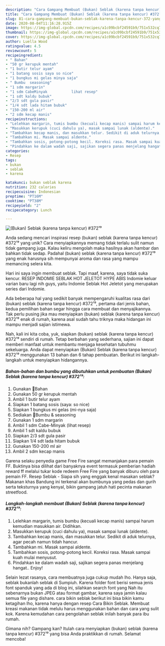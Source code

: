 ```yaml
---
description: "Cara Gampang Membuat (Bukan) Seblak (karena tanpa kencur) #372¹⁹ yang Lezat Sekali"
title: "Cara Gampang Membuat (Bukan) Seblak (karena tanpa kencur) #372¹⁹ yang Lezat Sekali"
slug: 81-cara-gampang-membuat-bukan-seblak-karena-tanpa-kencur-372-yang-lezat-sekali
date: 2020-08-04T11:16:28.915Z
image: https://img-global.cpcdn.com/recipes/a1c09bcbf24591b9/751x532cq70/bukan-seblak-karena-tanpa-kencur-372⁹-foto-resep-utama.jpg
thumbnail: https://img-global.cpcdn.com/recipes/a1c09bcbf24591b9/751x532cq70/bukan-seblak-karena-tanpa-kencur-372⁹-foto-resep-utama.jpg
cover: https://img-global.cpcdn.com/recipes/a1c09bcbf24591b9/751x532cq70/bukan-seblak-karena-tanpa-kencur-372⁹-foto-resep-utama.jpg
author: Luella Wood
ratingvalue: 4.5
reviewcount: 5
recipeingredient:
- " Bahan"
- "50 gr kerupuk mentah"
- "1 butir telur ayam"
- "1 batang sosis saya so nice"
- "1 bungkus mi gelas minya saja"
- " Bumbu  seasoning"
- "1 sdm margarin"
- "1 sdm CabeMinyak           lihat resep"
- "1 sdt kaldu bubuk"
- "2/3 sdt gula pasir"
- "1/4 sdt lada hitam bubuk"
- "150-200 ml air"
- "2 sdm kecap manis"
recipeinstructions:
- "Lelehkan margarin, tumis bumbu (kecuali kecap manis) sampai harum kemudian masukkan air. Didihkan."
- "Masukkan kerupuk (cuci dahulu ya), masak sampai lunak (aldente)."
- "Tambahkan kecap manis, dan masukkan telur. Sedikit di aduk telurnya, agar pecah namun tidah hancur."
- "Tambahkan mi. Masak sampai aldente."
- "Tambahkan sosis, potong-potong kecil. Koreksi rasa. Masak sampai kuah mulai menyusut."
- "Pindahkan ke dalam wadah saji, sajikan segera panas menjelang hangat.. Enjoy!"
categories:
- Resep
tags:
- bukan
- seblak
- karena

katakunci: bukan seblak karena 
nutrition: 232 calories
recipecuisine: Indonesian
preptime: "PT16M"
cooktime: "PT38M"
recipeyield: "2"
recipecategory: Lunch

---
```



![(Bukan) Seblak (karena tanpa kencur) #372¹⁹](https://img-global.cpcdn.com/recipes/a1c09bcbf24591b9/751x532cq70/bukan-seblak-karena-tanpa-kencur-372⁹-foto-resep-utama.jpg)

Anda sedang mencari inspirasi resep (bukan) seblak (karena tanpa kencur) #372¹⁹ yang unik? Cara menyiapkannya memang tidak terlalu sulit namun tidak gampang juga. Kalau keliru mengolah maka hasilnya akan hambar dan bahkan tidak sedap. Padahal (bukan) seblak (karena tanpa kencur) #372¹⁹ yang enak harusnya sih mempunyai aroma dan rasa yang mampu memancing selera kita.

Hari ini saya ingin membuat seblak. Tapi maaf, karena, saya tidak suka kencur. RESEP INDOMIE SEBLAK HOT JELETOT HYPE ABIS Indomie keluar varian baru lagi nih guys, yaitu Indomie Seblak Hot Jeletot yang merupakan series dari Indomie.

Ada beberapa hal yang sedikit banyak mempengaruhi kualitas rasa dari (bukan) seblak (karena tanpa kencur) #372¹⁹, pertama dari jenis bahan, kedua pemilihan bahan segar hingga cara membuat dan menyajikannya. Tak perlu pusing jika mau menyiapkan (bukan) seblak (karena tanpa kencur) #372¹⁹ enak di rumah, karena asal sudah tahu triknya maka hidangan ini mampu menjadi sajian istimewa.


Nah, kali ini kita coba, yuk, siapkan (bukan) seblak (karena tanpa kencur) #372¹⁹ sendiri di rumah. Tetap berbahan yang sederhana, sajian ini dapat memberi manfaat untuk membantu menjaga kesehatan tubuhmu sekeluarga. Anda dapat menyiapkan (Bukan) Seblak (karena tanpa kencur) #372¹⁹ menggunakan 13 bahan dan 6 tahap pembuatan. Berikut ini langkah-langkah untuk menyiapkan hidangannya.

<!--inarticleads1-->

##### Bahan-bahan dan bumbu yang dibutuhkan untuk pembuatan (Bukan) Seblak (karena tanpa kencur) #372¹⁹:

1. Gunakan  🍒Bahan
1. Gunakan 50 gr kerupuk mentah
1. Ambil 1 butir telur ayam
1. Siapkan 1 batang sosis (saya: so nice)
1. Siapkan 1 bungkus mi gelas (mi-nya saja)
1. Sediakan  🍒Bumbu &amp; seasoning
1. Gunakan 1 sdm margarin
1. Ambil 1 sdm Cabe-Minyak           (lihat resep)
1. Ambil 1 sdt kaldu bubuk
1. Siapkan 2/3 sdt gula pasir
1. Siapkan 1/4 sdt lada hitam bubuk
1. Gunakan 150-200 ml air
1. Ambil 2 sdm kecap manis


Garena selaku penyedia game Free Fire sangat memanjakan para pemain FF. Buktinya bisa dilihat dari banyaknya event termasuk pemberian hadiah reward ff melalui tukar kode redeem Free Fire yang banyak diburu oleh para pemain FF. Resep Seblak - Siapa sih yang enggak kenal masakan seblak? Makanan khas Bandung ini terkenal akan bumbunya yang pedas dan gurih serta teksturnya yang kenyal, bikin gampang jatuh hati pecinta makanan streetfood. 

<!--inarticleads2-->

##### Langkah-langkah membuat (Bukan) Seblak (karena tanpa kencur) #372¹⁹:

1. Lelehkan margarin, tumis bumbu (kecuali kecap manis) sampai harum kemudian masukkan air. Didihkan.
1. Masukkan kerupuk (cuci dahulu ya), masak sampai lunak (aldente).
1. Tambahkan kecap manis, dan masukkan telur. Sedikit di aduk telurnya, agar pecah namun tidah hancur.
1. Tambahkan mi. Masak sampai aldente.
1. Tambahkan sosis, potong-potong kecil. Koreksi rasa. Masak sampai kuah mulai menyusut.
1. Pindahkan ke dalam wadah saji, sajikan segera panas menjelang hangat.. Enjoy!


Selain lezat rasanya, cara membuatnya juga cukup mudah lho. Hanya saja, seblak bukanlah seblak di Sumpiuh. Karena folder font berisi semua jenis font spanduk yang ada di blog ini, silahkan search font yang Nah itu sebenarnya bukan JPEG atau format gambar, karena saya jamin kalau semua file yang dishare. cara bikin seblak berikut ini bisa bikin kamu ketagihan lho, karena hanya dengan resep Cara Bikin Seblak. Membuat kreasi makanan tidak melulu harus menggunakan bahan dan cara yang sulit kok. Karena kemudahan cara pengolahan seblak inilah banyak para ibu rumah. 

Gimana nih? Gampang kan? Itulah cara menyiapkan (bukan) seblak (karena tanpa kencur) #372¹⁹ yang bisa Anda praktikkan di rumah. Selamat mencoba!
